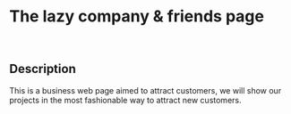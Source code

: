 
# The lazy company & friends page

<br>

## Description

This is a business web page aimed to attract customers, we will show our projects in the most fashionable way to attract new customers.


